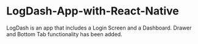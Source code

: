 # LogDash-App-with-React-Native
 LogDash is an app that includes a Login Screen and a Dashboard. Drawer and Bottom Tab functionality has been added.
